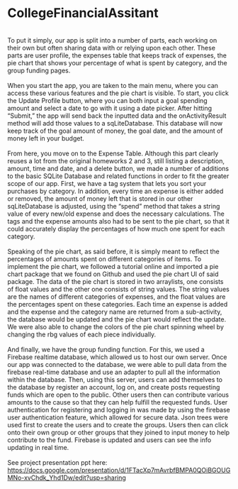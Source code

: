 # CollegeFinancialAssitant
<br /> To put it simply, our app is split into a number of parts, each working on their own but often sharing data with or relying upon each other. These parts are user profile, the expenses table that keeps track of expenses, the pie chart that shows your percentage of what is spent by category, and the group funding pages.
<br />
<br /> When you start the app, you are taken to the main menu, where you can access these various features and the pie chart is visible. To start, you click the Update Profile button, where you can both input a goal spending amount and select a date to go with it using a date picker. After hitting “Submit,” the app will send back the inputted data and the onActivityResult method will add those values to a sqLiteDatabase. This database will now keep track of the goal amount of money, the goal date, and the amount of money left in your budget. 
<br />
<br /> From here, you move on to the Expense Table. Although this part clearly reuses a lot from the original homeworks 2 and 3, still listing a description, amount, time and date, and a delete button, we made a number of additions to the basic SQLite Database and related functions in order to fit the greater scope of our app. First, we have a tag system that lets you sort your purchases by category. In addition, every time an expense is either added or removed, the amount of money left that is stored in our other sqLiteDatabase is adjusted, using the “spend” method that takes a string value of every new/old expense and does the necessary calculations. The tags and the expense amounts also had to be sent to the pie chart, so that it could accurately display the percentages of how much one spent for each category. 
<br />
<br /> Speaking of the pie chart, as said before, it is simply meant to reflect the percentages of amounts spent on different categories of items. To implement the pie chart, we followed a tutorial online and imported a pie chart package that we found on Github and used the pie chart UI of said package. The data of the pie chart is stored in two arraylists, one consists of float values and the other one consists of string values. The string values are the names of different categories of expenses, and the float values are the percentages spent on these categories. Each time an expense is added and the expense and the category name are returned from a sub-activity, the database would be updated and the pie chart would reflect the update. We were also able to change the colors of the pie chart spinning wheel by changing the rbg values of each piece individually. 
<br />
<br /> And finally, we have the group funding function. For this, we used a Firebase realtime database, which allowed us to host our own server. Once our app was connected to the database, we were able to pull data from the firebase real-time database and use an adapter to pull all the information within the database. Then, using this server, users can add themselves to the database by register an account, log on, and create posts requesting funds which are open to the public. Other users then can contribute various amounts to the cause so that they can help fulfill the requested funds. User authentication for registering and logging in was made by using the firebase user authentication feature, which allowed for secure data. Json trees were used first to create the users and to create the groups. Users then can click onto their own group or other groups that they joined to input money to help contribute to the fund. Firebase is updated and users can see the info updating in real time. 
<br />
<br /> See project presentation ppt here: https://docs.google.com/presentation/d/1FTacXp7mAvrbfBMPA0QOiBGOUGMNo-xvChdk_Yhd1Dw/edit?usp=sharing
